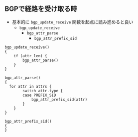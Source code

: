 
## BGPで経路を受け取る時

- 基本的に `bgp_update_receive` 関数を起点に読み進めると良い
	- `bgp_update_receive`
		- `bgp_attr_parse`
			- `bgp_attr_prefix_sid`

```
bgp_update_receive()
{
	if (attr_len) {
		bgp_attr_parse()
	}
}

bgp_attr_parse()
{
  for attr in attrs {
		switch attr.type {
		case PREFIX_SID
			bgp_attr_prefix_sid(attr)
		}
	}
}

bgp_attr_prefix_sid()
{
}
```
